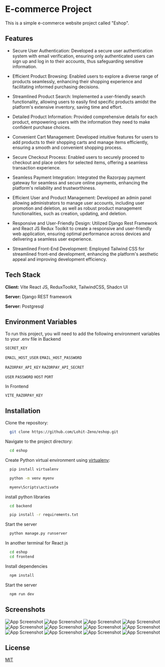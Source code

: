 # E-commerce Project

This is a simple e-commerce website project called "Eshop".

## Features

- Secure User Authentication: Developed a secure user authentication system with email verification, ensuring only authenticated users can sign up and log in to their accounts, thus safeguarding sensitive information.

- Efficient Product Browsing: Enabled users to explore a diverse range of products seamlessly, enhancing their shopping experience and facilitating informed purchasing decisions.

- Streamlined Product Search: Implemented a user-friendly search functionality, allowing users to easily find specific products amidst the platform's extensive inventory, saving time and effort.

- Detailed Product Information: Provided comprehensive details for each product, empowering users with the information they need to make confident purchase choices.

- Convenient Cart Management: Developed intuitive features for users to add products to their shopping carts and manage items efficiently, ensuring a smooth and convenient shopping process.

- Secure Checkout Process: Enabled users to securely proceed to checkout and place orders for selected items, offering a seamless transaction experience.

- Seamless Payment Integration: Integrated the Razorpay payment gateway for seamless and secure online payments, enhancing the platform's reliability and trustworthiness.

- Efficient User and Product Management: Developed an admin panel allowing administrators to manage user accounts, including user promotion and deletion, as well as robust product management functionalities, such as creation, updating, and deletion.

- Responsive and User-Friendly Design: Utilized Django Rest Framework and React JS Redux Toolkit to create a responsive and user-friendly web application, ensuring optimal performance across devices and delivering a seamless user experience.

- Streamlined Front-End Development: Employed Tailwind CSS for streamlined front-end development, enhancing the platform's aesthetic appeal and improving development efficiency.

## Tech Stack

**Client:** Vite React JS, ReduxToolkit, TailwindCSS, Shadcn UI

**Server:** Django REST framework

**Server:** Postgresql

## Environment Variables

To run this project, you will need to add the following environment variables to your .env file in Backend

`SECRET_KEY`

`EMAIL_HOST_USER`
`EMAIL_HOST_PASSWORD`

`RAZORPAY_API_KEY`
`RAZORPAY_API_SECRET`

`USER`
`PASSWORD`
`HOST`
`PORT`

In Frontend

`VITE_RAZORPAY_KEY`

## Installation

Clone the repository:

```bash
  git clone https://github.com/Lohit-Zeno/eshop.git

```

Navigate to the project directory:

```bash
  cd eshop
```

Create Python virtual environment using [virtualenv](https://virtualenv.pypa.io/en/latest/):

```bash
  pip install virtualenv
```

```bash
  python -m venv myenv
```

```bash
  myenv\Scripts\activate
```

install python libraries

```bash
  cd backend
```

```bash
  pip install -r requirements.txt
```

Start the server

```bash
  python manage.py runserver
```

In another terminal for React js

```bash
  cd eshop
  cd frontend
```

Install dependencies

```bash
  npm install
```

Start the server

```bash
  npm run dev
```

## Screenshots

![App Screenshot](https://drive.usercontent.google.com/download?id=1G7d36NdSZZ2jFmfXQiI1qaXh9wzUyckT)
![App Screenshot](https://drive.usercontent.google.com/download?id=19pOQf1S5gkaCnmgMLBRlSK8RgYzXvNmK)
![App Screenshot](https://drive.usercontent.google.com/download?id=1eOX2AtE5PrmDBEPZqmT6KuHm3lnPjp6r)
![App Screenshot](https://drive.usercontent.google.com/download?id=1ThBeWU0BHfBkl2BPNp7QvAnQIrAFnDub)
![App Screenshot](https://drive.usercontent.google.com/download?id=1dZcxg9d2QMb29yvdlBBNohbnWV20QBPY)
![App Screenshot](https://drive.usercontent.google.com/download?id=1Eh38Cp51I1hWmPO4Y2DNRaHvohURl8G1)
![App Screenshot](https://drive.usercontent.google.com/download?id=1XwE-6bGOR5hG0FCNuSX4696Q11X-P66f)
![App Screenshot](https://drive.usercontent.google.com/download?id=1MNLyjZu0-TGRAk3DTiqkWn2sUBQxubgD)
![App Screenshot](https://drive.usercontent.google.com/download?id=11fTWfDQRIK7ZS-kjjp7KiFcVj--rQffT)
![App Screenshot](https://drive.usercontent.google.com/download?id=1a4TjstKtT0KIQn8HYzUN-aAh-XO2d3hN)
![App Screenshot](https://drive.usercontent.google.com/download?id=17eEwBUqD96SORqcc62WRDKOxPCmfNsKY)
![App Screenshot](https://drive.usercontent.google.com/download?id=1D9gXwpdyeenAWn1Sx7uUkt3yMFeqNDf5)

## License

[MIT](https://choosealicense.com/licenses/mit/)
